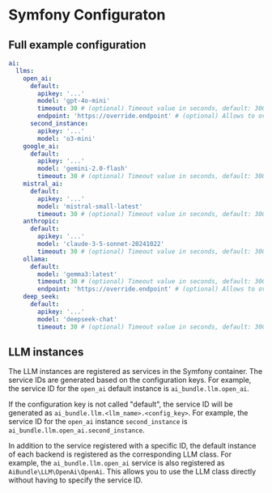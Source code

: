 # Symfony Configuraton

## Full example configuration
```yaml
ai:
  llms:
    open_ai:
      default:
        apikey: '...'
        model: 'gpt-4o-mini'
        timeout: 30 # (optional) Timeout value in seconds, default: 300
        endpoint: 'https://override.endpoint' # (optional) Allows to override the default endpoint, default: https://api.openai.com/v1
      second_instance:
        apikey: '...'
        model: 'o3-mini'
    google_ai:
      default:
        apikey: '...'
        model: 'gemini-2.0-flash'
        timeout: 30 # (optional) Timeout value in seconds, default: 300
    mistral_ai:
      default:
        apikey: '...'
        model: 'mistral-small-latest'
        timeout: 30 # (optional) Timeout value in seconds, default: 300
    anthropic:
      default:
        apikey: '...'
        model: 'claude-3-5-sonnet-20241022'
        timeout: 30 # (optional) Timeout value in seconds, default: 300
    ollama:
      default:
        model: 'gemma3:latest'
        timeout: 30 # (optional) Timeout value in seconds, default: 300
        endpoint: 'https://override.endpoint' # (optional) Allows to override the default endpoint, default: http://127.0.0.1:11434
    deep_seek:
      default:
        apikey: '...'
        model: 'deepseek-chat'
        timeout: 30 # (optional) Timeout value in seconds, default: 300
```

## LLM instances

The LLM instances are registered as services in the Symfony container. The service IDs are generated based on the configuration keys. For example, the service ID for the `open_ai` default instance is `ai_bundle.llm.open_ai`.

If the configuration key is not called "default", the service ID will be generated as `ai_bundle.llm.<llm_name>.<config_key>`. For example, the service ID for the `open_ai` instance `second_instance` is `ai_bundle.llm.open_ai.second_instance`.

In addition to the service registered with a specific ID, the default instance of each backend is registered as the corresponding LLM class. For example, the `ai_bundle.llm.open_ai` service is also registered as `AiBundle\LLM\OpenAi\OpenAi`. This allows you to use the LLM class directly without having to specify the service ID.
